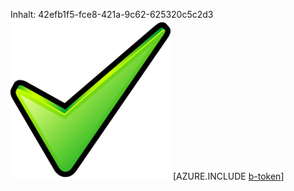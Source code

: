 Inhalt: 42efb1f5-fce8-421a-9c62-625320c5c2d3![Bild](e2bdb6cf-74e3-4920-92ee-218ad5040e26.png)
[AZURE.INCLUDE [b-token](ec04e8ab-9540-4b6c-a608-ab76eb7473fc.md)]

